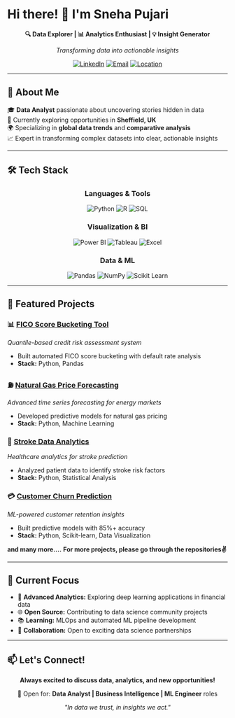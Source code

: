 # Hi there! 👋 I'm Sneha Pujari

<div align="center">
  
  **🔍 Data Explorer | 📊 Analytics Enthusiast | 💡 Insight Generator**
  
  *Transforming data into actionable insights*
  
  [![LinkedIn](https://img.shields.io/badge/LinkedIn-0077B5?style=for-the-badge&logo=linkedin&logoColor=white)](https://linkedin.com/in/sneha-vilasrao-pujari)
  [![Email](https://img.shields.io/badge/Email-D14836?style=for-the-badge&logo=gmail&logoColor=white)](mailto:dotsnehapujari555@gmail.com)
  [![Location](https://img.shields.io/badge/Sheffield-UK-blue?style=for-the-badge&logo=googlemaps&logoColor=white)]()

</div>

---

## 🚀 About Me

🎓 **Data Analyst** passionate about uncovering stories hidden in data  
💼 Currently exploring opportunities in **Sheffield, UK**  
🌍 Specializing in **global data trends** and **comparative analysis**  
📈 Expert in transforming complex datasets into clear, actionable insights

---

## 🛠️ Tech Stack

<div align="center">

### **Languages & Tools**
![Python](https://img.shields.io/badge/Python-3776AB?style=for-the-badge&logo=python&logoColor=white)
![R](https://img.shields.io/badge/R-276DC3?style=for-the-badge&logo=r&logoColor=white)
![SQL](https://img.shields.io/badge/SQL-4479A1?style=for-the-badge&logo=mysql&logoColor=white)

### **Visualization & BI**
![Power BI](https://img.shields.io/badge/Power%20BI-F2C811?style=for-the-badge&logo=powerbi&logoColor=black)
![Tableau](https://img.shields.io/badge/Tableau-E97627?style=for-the-badge&logo=tableau&logoColor=white)
![Excel](https://img.shields.io/badge/Microsoft%20Excel-217346?style=for-the-badge&logo=microsoft-excel&logoColor=white)

### **Data & ML**
![Pandas](https://img.shields.io/badge/Pandas-150458?style=for-the-badge&logo=pandas&logoColor=white)
![NumPy](https://img.shields.io/badge/NumPy-013243?style=for-the-badge&logo=numpy&logoColor=white)
![Scikit Learn](https://img.shields.io/badge/Scikit--Learn-F7931E?style=for-the-badge&logo=scikit-learn&logoColor=white)

</div>

---

## 🌟 Featured Projects

### 📊 [FICO Score Bucketing Tool](https://github.com/SnehaVPujari007/FICO-Score-Bucketing-Tool)
*Quantile-based credit risk assessment system*
- Built automated FICO score bucketing with default rate analysis
- **Stack:** Python, Pandas

### ⛽ [Natural Gas Price Forecasting](https://github.com/SnehaVPujari007/Natural-gas-price-forecasting)
*Advanced time series forecasting for energy markets*
- Developed predictive models for natural gas pricing
- **Stack:** Python, Machine Learning

### 🧠 [Stroke Data Analytics](https://github.com/SnehaVPujari007/Stroke-Data-Analytics-Phase-2)
*Healthcare analytics for stroke prediction*
- Analyzed patient data to identify stroke risk factors
- **Stack:** Python, Statistical Analysis

### 💳 [Customer Churn Prediction](https://github.com/SnehaVPujari007/Customer-Churn-Prediction-and-Analysis)
*ML-powered customer retention insights*
- Built predictive models with 85%+ accuracy
- **Stack:** Python, Scikit-learn, Data Visualization

**and many more....**
**For more projects, please go through the repositories✌️**

---


## 🎯 Current Focus

- 🔬 **Advanced Analytics:** Exploring deep learning applications in financial data
- 🌐 **Open Source:** Contributing to data science community projects  
- 📚 **Learning:** MLOps and automated ML pipeline development
- 🤝 **Collaboration:** Open to exciting data science partnerships

---

## 📫 Let's Connect!

<div align="center">
  
  **Always excited to discuss data, analytics, and new opportunities!**
  
  💼 Open for: **Data Analyst | Business Intelligence | ML Engineer** roles  
  
  
  *"In data we trust, in insights we act."*

</div>


